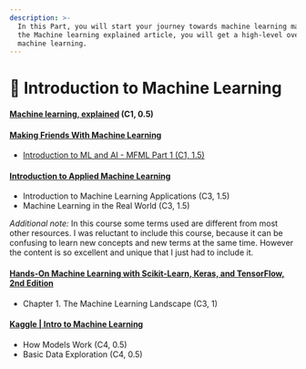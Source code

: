 ```yaml
---
description: >-
  In this Part, you will start your journey towards machine learning mastery. In
  the Machine learning explained article, you will get a high-level overview of
  machine learning.
---
```


# 🎰 Introduction to Machine Learning&#x20;

#### [Machine learning, explained](https://mitsloan.mit.edu/ideas-made-to-matter/machine-learning-explained) (C1, 0.5) <a href="#machine-learning-explained-c1-05" id="machine-learning-explained-c1-05"></a>

#### [Making Friends With Machine Learning](https://towardsdatascience.com/making-friends-with-machine-learning-5e28d5205a29) <a href="#making-friends-with-machine-learning" id="making-friends-with-machine-learning"></a>

* [Introduction to ML and AI - MFML Part 1 (C1, 1.5)](https://youtu.be/lYWt-aCnE2U)

#### [Introduction to Applied Machine Learning](https://www.coursera.org/learn/machine-learning-applied) <a href="#introduction-to-applied-machine-learning" id="introduction-to-applied-machine-learning"></a>

* Introduction to Machine Learning Applications (C3, 1.5)
* Machine Learning in the Real World (C3, 1.5)

_Additional note:_ In this course some terms used are different from most other resources. I was reluctant to include this course, because it can be confusing to learn new concepts and new terms at the same time. However the content is so excellent and unique that I just had to include it.

#### [Hands-On Machine Learning with Scikit-Learn, Keras, and TensorFlow, 2nd Edition](https://www.pdfdrive.com/handson-machine-learning-with-scikitlearn-and-tensorflow-2e-e189685098.html) <a href="#hands-on-machine-learning-with-scikit-learn-keras-and-tensorflow-2nd-edition" id="hands-on-machine-learning-with-scikit-learn-keras-and-tensorflow-2nd-edition"></a>

* Chapter 1. The Machine Learning Landscape (C3, 1)

#### [Kaggle | Intro to Machine Learning](https://www.kaggle.com/learn/intro-to-machine-learning) <a href="#kaggle--intro-to-machine-learning" id="kaggle--intro-to-machine-learning"></a>

* How Models Work (C4, 0.5)
* Basic Data Exploration (C4, 0.5)
